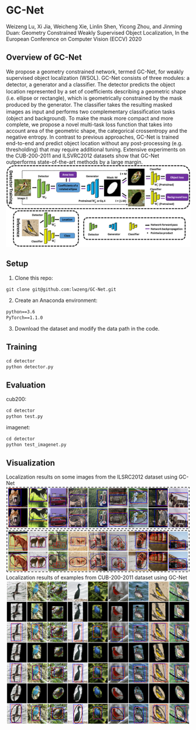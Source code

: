 # GC-Net
Weizeng Lu, Xi Jia, Weicheng Xie, Linlin Shen, Yicong Zhou, and Jinming Duan: Geometry Constrained Weakly Supervised Object Localization, In the European Conference on Computer Vision (ECCV) 2020
## Overview of GC-Net
We propose a geometry constrained network, termed GC-Net, for weakly supervised object localization (WSOL). GC-Net consists of three modules: a detector, a generator and a classiﬁer. The detector predicts the object location represented by a set of coeﬃcients describing a geometric shape (i.e. ellipse or rectangle), which is geometrically constrained by the mask produced by the generator. The classiﬁer takes the resulting masked images as input and performs two complementary classiﬁcation tasks (object and background). To make the mask more compact and more complete, we propose a novel multi-task loss function that takes into account area of the geometric shape, the categorical crossentropy and the negative entropy. In contrast to previous approaches, GC-Net is trained end-to-end and predict object location without any post-processing (e.g. thresholding) that may require additional tuning. Extensive experiments on the CUB-200-2011 and ILSVRC2012 datasets show that GC-Net outperforms state-of-the-art methods by a large margin.
![](readme/gc-net.png)

## Setup
1. Clone this repo:
~~~
git clone git@github.com:lwzeng/GC-Net.git
~~~
2. Create an Anaconda environment:
~~~
python==3.6
PyTorch==1.1.0
~~~
3. Download the dataset and modify the data path in the code.
## Training
~~~
cd detector
python detector.py
~~~
## Evaluation
cub200:
~~~
cd detector
python test.py 
~~~
imagenet:
~~~
cd detector
python test_imagenet.py
~~~
## Visualization
Localization results on some images from the ILSRC2012 dataset using GC-Net
![](readme/imagenet.png)
Localization results of examples from CUB-200-2011 dataset using GC-Net
![](readme/CUB200.png)
